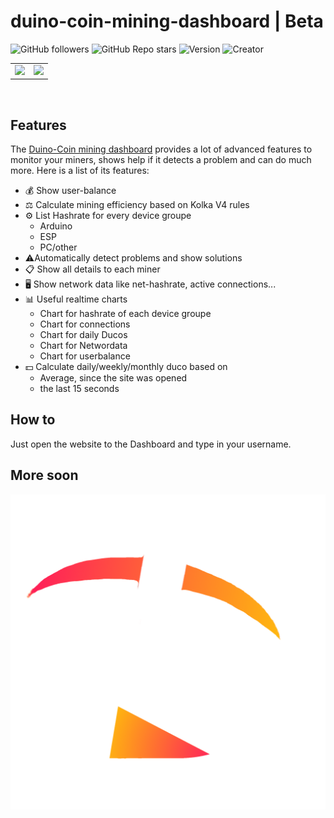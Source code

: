 # duino-coin-mining-dashboard | Beta
![GitHub followers](https://img.shields.io/github/followers/Lulaschkas?style=flat)
![GitHub Repo stars](https://img.shields.io/github/stars/Lulaschkas/duco-mining-dashboard?style=flat)
![Version](https://img.shields.io/badge/Version-0.2.3-green?style=flat)
![Creator](https://img.shields.io/badge/Creator-Lulaschkas-blue?style=flat)

<p align = "center">
   <table>
      <tr>
         <td style="max-width: 40%"><img src="https://raw.githubusercontent.com/Lulaschkas/duco-mining-dashboard/main/dashboard.png" ></td>
         <td style="max-width: 30%"><img src="https://raw.githubusercontent.com/Lulaschkas/duco-mining-dashboard/main/ducomining.png"></td>
      </tr>
   </table>
</p>
<br>

## Features
The [Duino-Coin mining dashboard](https://lulaschkas.github.io/duco-mining-dashboard) provides a lot of advanced features to monitor your miners, shows help if it detects a problem and can do much more. 
Here is a list of its features:
* 💰 Show user-balance
* ⚖ Calculate mining efficiency based on Kolka V4 rules
* ⚙️ List Hashrate for every device groupe 
    * Arduino
    * ESP
    * PC/other
* ⚠️Automatically detect problems and show solutions
* 📋 Show all details to each miner
* 🖥 Show network data like net-hashrate, active connections...
* 📊 Useful realtime charts
    * Chart for hashrate of each device groupe
    * Chart for connections
    * Chart for daily Ducos
    * Chart for Networdata
    * Chart for userbalance
* 💵 Calculate daily/weekly/monthly duco based on
    * Average, since the site was opened
    * the last 15 seconds

## How to
Just open the website to the Dashboard and type in your username.


## More soon
![Dashboard preview](/logo.png)
